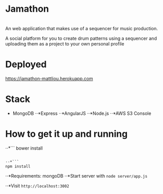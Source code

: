 # Jamathon
<br>
An web application that makes use of a sequencer for music production. 

A social platform for you to create drum patterns using a sequencer and uploading them as a project to your own personal profile

# Deployed
https://jamathon-mattliou.herokuapp.com

# Stack
* MongoDB
⋅⋅*Express
⋅⋅*AngularJS
⋅⋅*Node.js
⋅⋅*AWS S3 Console


# How to get it up and running
⋅⋅*```
bower install
```

⋅⋅*```
npm install
```
⋅⋅*Requirements: mongoDB
⋅⋅*Start server with ```node server/app.js```

⋅⋅*Visit ```http://localhost:3002 ```
